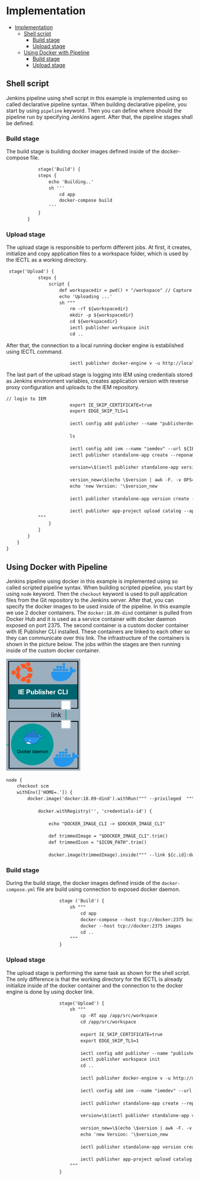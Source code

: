 # Implementation

- [Implementation](#implementation)
  - [Shell script](#shell-script)
    - [Build stage](#build-stage)
    - [Upload stage](#upload-stage)
  - [Using Docker with Pipeline](#using-docker-with-pipeline)
    - [Build stage](#build-stage-1)
    - [Upload stage](#upload-stage-1)


## Shell script 

Jenkins pipeline using shell script in this example is implemented using so called declarative pipeline syntax. When building declarative pipeline, you start by using `pipeline` keyword. Then you can define where should the pipeline run by specifying Jenkins agent. After that, the pipeline stages shall be defined. 

### Build stage

The build stage is building docker images defined inside of the docker-compose file. 

```txt
            stage('Build') {
            steps {
                echo 'Building..'
                sh '''
                    cd app
                    docker-compose build
                '''
            }
        }

```

### Upload stage
The upload stage is responsible to perform different jobs. At first, it creates, initialize and copy application files to a workspace folder, which is used by the IECTL as a working directory. 

```txt
 stage('Upload') {
            steps {
                script {
                    def workspacedir = pwd() + "/workspace" // Capture the current directory and append /workspace
                    echo 'Uploading ...'
                    sh """
                        rm -rf ${workspacedir}
                        mkdir -p ${workspacedir}
                        cd ${workspacedir}
                        iectl publisher workspace init
                        cd ..
```

After that, the connection to a local running docker engine is established using IECTL command.

```txt
                        iectl publisher docker-engine v -u http://localhost:2375
```
The last part of the upload stage is logging into IEM using credentials stored as Jenkins environment variables, creates application version with reverse proxy configuration and uploads to the IEM repository. 

```txt
// login to IEM
                        export IE_SKIP_CERTIFICATE=true
                        export EDGE_SKIP_TLS=1

                        iectl config add publisher --name "publisherdev" --dockerurl "http://localhost:2375" --workspace ${workspacedir}

                        ls 

                        iectl config add iem --name "iemdev" --url ${IEM_URL} --user ${USER_NAME} --password '$PSWD'
                        iectl publisher standalone-app create --reponame ${REPO_NAME} --appdescription "upload using Jenkins" --iconpath ${ICON_PATH} --appname ${APP_NAME}

                        version=\$(iectl publisher standalone-app version list -a ${APP_NAME} -k "versionNumber" | python3 getAppVersion.py)

                        version_new=\$(echo \$version | awk -F. -v OFS=. 'NF==1{print ++\$NF}; NF>1{if(length(\$NF+1)>length(\$NF))\$(NF-1)++; \$NF=sprintf("%0*d", length(\$NF), (\$NF+1)%(10^length(\$NF))); print}')
                        echo 'new Version: '\$version_new

                        iectl publisher standalone-app version create --appname ${APP_NAME} --changelogs "new release" --yamlpath "docker-compose.prod.yml" --versionnumber \$version_new -n '{"hello-edge":[{"name":"hello-edge","protocol":"HTTP","port":"80","headers":"","rewriteTarget":"/"}]}' -s 'hello-edge' -t 'FromBoxReverseProxy' -u "hello-edge" -r "/"

                        iectl publisher app-project upload catalog --appname ${APP_NAME} -v \$version_new
            """
                }
            }
        } 
    }
}

```


## Using Docker with Pipeline

Jenkins pipeline using docker in this example is implemented using so called scripted pipeline syntax. When building scripted pipeline, you start by using `node` keyword. Then the `checkout` keyword is used to pull application files from the Git repository to the Jenkins server. After that, you can specify the docker images to be used inside of the pipeline. In this example we use 2 docker containers. The `docker:18.09-dind` container is pulled from Docker Hub and it is used as a service container with docker daemon exposed on port 2375. The second container is a custom docker container with IE Publisher CLI installed. These containers are linked to each other so they can communicate over this link. The infrastructure of the containers is shown in the picture below. The jobs within the stages are then running inside of the custom docker container.

<img src="./graphics/docker_pipeline.PNG" width="200"/>

```txt
node {
    checkout scm
    withEnv(['HOME=.']) {          
        docker.image('docker:18.09-dind').withRun(""" --privileged  """) { c ->   

            docker.withRegistry('', 'credentials-id') { 
                
                echo "DOCKER_IMAGE_CLI -> $DOCKER_IMAGE_CLI"

                def trimmedImage = "$DOCKER_IMAGE_CLI".trim()
                def trimmedIcon = "$ICON_PATH".trim()

                docker.image(trimmedImage).inside(""" --link ${c.id}:docker --privileged -u root """) {
```
### Build stage

During the build stage, the docker images defined inside of the `docker-compose.yml` file are build using connection to exposed docker daemon. 

```txt
                    stage ('Build') {
                        sh """
                            cd app
                            docker-compose --host tcp://docker:2375 build
                            docker --host tcp://docker:2375 images
                            cd ..
                        """
                    }

```

### Upload stage

The upload stage is performing the same task as shown for the shell script. The only difference is that the working directory for the IECTL is already initialize inside of the docker container and the connection to the docker engine is done by using docker link. 



```txt
                    stage('Upload') {
                        sh """
                            cp -RT app /app/src/workspace
                            cd /app/src/workspace

                            export IE_SKIP_CERTIFICATE=true
                            export EDGE_SKIP_TLS=1

                            iectl config add publisher --name "publisherdev" --dockerurl "http://docker:2375" --workspace "/app/src/workspace"
                            iectl publisher workspace init
                            cd ..

                            iectl publisher docker-engine v -u http://docker:2375
                            
                            iectl config add iem --name "iemdev" --url ${IEM_URL} --user ${USER_NAME} --password '$PSWD'

                            iectl publisher standalone-app create --reponame ${REPO_NAME} --appdescription "uploaded using Jenkins" --iconpath ${trimmedIcon} --appname ${APP_NAME}

                            version=\$(iectl publisher standalone-app version list -a ${APP_NAME} -k "versionNumber" | python3 getAppVersion.py)

                            version_new=\$(echo \$version | awk -F. -v OFS=. 'NF==1{print ++\$NF}; NF>1{if(length(\$NF+1)>length(\$NF))\$(NF-1)++; \$NF=sprintf("%0*d", length(\$NF), (\$NF+1)%(10^length(\$NF))); print}')
                            echo 'new Version: '\$version_new

                            iectl publisher standalone-app version create --appname ${APP_NAME} --changelogs "new release" --yamlpath "docker-compose.prod.yml" --versionnumber \$version_new -n '{"hello-edge":[{"name":"hello-edge","protocol":"HTTP","port":"80","headers":"","rewriteTarget":"/"}]}' -s 'hello-edge' -t 'FromBoxReverseProxy' -u "hello-edge" -r "/"

                            iectl publisher app-project upload catalog --appname ${APP_NAME} -v \$version_new
                        """
                    }
```
